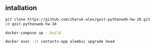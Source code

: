 ## intallation

```sh
git clone https://github.com/zharuk-alex/goit-pythonweb-hw-10.git
cd goit-pythonweb-hw-10
```

```sh
docker-compose up --build
```

```sh
docker exec -it contacts-app alembic upgrade head
```

